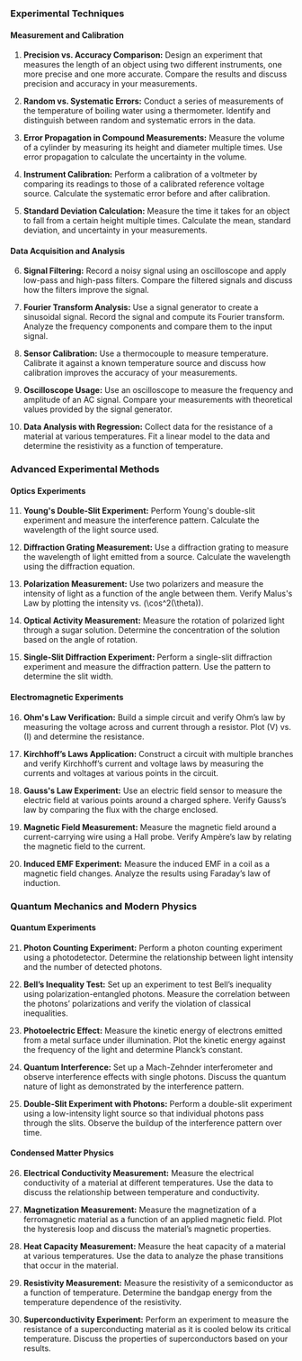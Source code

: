 ### Experimental Techniques

#### Measurement and Calibration

1. **Precision vs. Accuracy Comparison:**
   Design an experiment that measures the length of an object using two different instruments, one more precise and one more accurate. Compare the results and discuss precision and accuracy in your measurements.

2. **Random vs. Systematic Errors:**
   Conduct a series of measurements of the temperature of boiling water using a thermometer. Identify and distinguish between random and systematic errors in the data.

3. **Error Propagation in Compound Measurements:**
   Measure the volume of a cylinder by measuring its height and diameter multiple times. Use error propagation to calculate the uncertainty in the volume.

4. **Instrument Calibration:**
   Perform a calibration of a voltmeter by comparing its readings to those of a calibrated reference voltage source. Calculate the systematic error before and after calibration.

5. **Standard Deviation Calculation:**
   Measure the time it takes for an object to fall from a certain height multiple times. Calculate the mean, standard deviation, and uncertainty in your measurements.

#### Data Acquisition and Analysis

6. **Signal Filtering:**
   Record a noisy signal using an oscilloscope and apply low-pass and high-pass filters. Compare the filtered signals and discuss how the filters improve the signal.

7. **Fourier Transform Analysis:**
   Use a signal generator to create a sinusoidal signal. Record the signal and compute its Fourier transform. Analyze the frequency components and compare them to the input signal.

8. **Sensor Calibration:**
   Use a thermocouple to measure temperature. Calibrate it against a known temperature source and discuss how calibration improves the accuracy of your measurements.

9. **Oscilloscope Usage:**
   Use an oscilloscope to measure the frequency and amplitude of an AC signal. Compare your measurements with theoretical values provided by the signal generator.

10. **Data Analysis with Regression:**
   Collect data for the resistance of a material at various temperatures. Fit a linear model to the data and determine the resistivity as a function of temperature.

### Advanced Experimental Methods

#### Optics Experiments

11. **Young's Double-Slit Experiment:**
   Perform Young's double-slit experiment and measure the interference pattern. Calculate the wavelength of the light source used.

12. **Diffraction Grating Measurement:**
   Use a diffraction grating to measure the wavelength of light emitted from a source. Calculate the wavelength using the diffraction equation.

13. **Polarization Measurement:**
   Use two polarizers and measure the intensity of light as a function of the angle between them. Verify Malus's Law by plotting the intensity vs. \(\cos^2(\theta)\).

14. **Optical Activity Measurement:**
   Measure the rotation of polarized light through a sugar solution. Determine the concentration of the solution based on the angle of rotation.

15. **Single-Slit Diffraction Experiment:**
   Perform a single-slit diffraction experiment and measure the diffraction pattern. Use the pattern to determine the slit width.

#### Electromagnetic Experiments

16. **Ohm's Law Verification:**
   Build a simple circuit and verify Ohm’s law by measuring the voltage across and current through a resistor. Plot \(V\) vs. \(I\) and determine the resistance.

17. **Kirchhoff’s Laws Application:**
   Construct a circuit with multiple branches and verify Kirchhoff’s current and voltage laws by measuring the currents and voltages at various points in the circuit.

18. **Gauss's Law Experiment:**
   Use an electric field sensor to measure the electric field at various points around a charged sphere. Verify Gauss’s law by comparing the flux with the charge enclosed.

19. **Magnetic Field Measurement:**
   Measure the magnetic field around a current-carrying wire using a Hall probe. Verify Ampère’s law by relating the magnetic field to the current.

20. **Induced EMF Experiment:**
   Measure the induced EMF in a coil as a magnetic field changes. Analyze the results using Faraday’s law of induction.

### Quantum Mechanics and Modern Physics

#### Quantum Experiments

21. **Photon Counting Experiment:**
   Perform a photon counting experiment using a photodetector. Determine the relationship between light intensity and the number of detected photons.

22. **Bell’s Inequality Test:**
   Set up an experiment to test Bell’s inequality using polarization-entangled photons. Measure the correlation between the photons’ polarizations and verify the violation of classical inequalities.

23. **Photoelectric Effect:**
   Measure the kinetic energy of electrons emitted from a metal surface under illumination. Plot the kinetic energy against the frequency of the light and determine Planck’s constant.

24. **Quantum Interference:**
   Set up a Mach-Zehnder interferometer and observe interference effects with single photons. Discuss the quantum nature of light as demonstrated by the interference pattern.

25. **Double-Slit Experiment with Photons:**
   Perform a double-slit experiment using a low-intensity light source so that individual photons pass through the slits. Observe the buildup of the interference pattern over time.

#### Condensed Matter Physics

26. **Electrical Conductivity Measurement:**
   Measure the electrical conductivity of a material at different temperatures. Use the data to discuss the relationship between temperature and conductivity.

27. **Magnetization Measurement:**
   Measure the magnetization of a ferromagnetic material as a function of an applied magnetic field. Plot the hysteresis loop and discuss the material’s magnetic properties.

28. **Heat Capacity Measurement:**
   Measure the heat capacity of a material at various temperatures. Use the data to analyze the phase transitions that occur in the material.

29. **Resistivity Measurement:**
   Measure the resistivity of a semiconductor as a function of temperature. Determine the bandgap energy from the temperature dependence of the resistivity.

30. **Superconductivity Experiment:**
   Perform an experiment to measure the resistance of a superconducting material as it is cooled below its critical temperature. Discuss the properties of superconductors based on your results.
